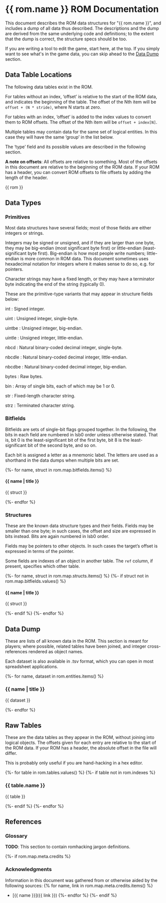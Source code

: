 # {{ rom.name }} ROM Documentation

This document describes the ROM data structures for "{{ rom.name }}",
and includes a dump of all data thus described. The descriptions and the
dump are derived from the same underlying code and definitions; to the
extent that the dump is correct, the structure specs should be too.

If you are writing a tool to edit the game, start here, at the top. If
you simply want to see what's in the game data, you can skip ahead to
the [Data Dump](#data-dump) section.

## Data Table Locations

The following data tables exist in the ROM.

For tables without an index, ‘offset’ is relative to the start of the
ROM data, and indicates the beginning of the table. The offset of the
Nth item will be `offset + (N * stride)`, where N starts at zero.

For tables with an index, ‘offset’ is added to the index values to
convert them to ROM offsets. The offset of the Nth item will be
`offset + index[N]`.

Multiple tables may contain data for the same set of logical entities.
In this case they will have the same ‘group’ in the list below.

The ‘type’ field and its possible values are described in the following
section.

**A note on offsets**: All offsets are relative to something. Most of
the offsets in this document are relative to the beginning of the ROM
data. If your ROM has a header, you can convert ROM offsets to file
offsets by adding the length of the header.


{{ rom }}

## Data Types

### Primitives

Most data structures have several fields; most of those fields are
either integers or strings.

Integers may be signed or unsigned, and if they are larger than one
byte, they may be big-endian (most significant byte first) or
little-endian (least-significant byte first). Big-endian is how most
people write numbers; little-endian is more common in ROM data. This
document sometimes uses hexadecimal notation for integers where it makes
sense to do so, e.g. for pointers.

Character strings may have a fixed length, or they may have a terminator
byte indicating the end of the string (typically 0).

These are the primitive-type variants that may appear in structure
fields below:

int
: Signed integer.

uint
: Unsigned integer, single-byte.

uintbe
: Unsigned integer, big-endian.

uintle
: Unsigned integer, little-endian.

nbcd
: Natural binary-coded decimal integer, single-byte.

nbcdle
: Natural binary-coded decimal integer, little-endian.

nbcdbe
: Natural binary-coded decimal integer, big-endian.

bytes
: Raw bytes.

bin
: Array of single bits, each of which may be 1 or 0.

str
: Fixed-length character string.

strz
: Terminated character string.

### Bitfields

Bitfields are sets of single-bit flags grouped together. In the
following, the bits in each field are numbered in lsb0 order unless
otherwise stated. That is, bit 0 is the least-significant bit of the
first byte, bit 8 is the least-significant bit of the second byte, and
so on.

Each bit is assigned a letter as a mnemonic label. The letters are used
as a shorthand in the data dumps when multiple bits are set.

{%- for name, struct in rom.map.bitfields.items() %}

#### {{ name | title }}

{{ struct }}

{%- endfor %}

### Structures

These are the known data structure types and their fields. Fields may be
smaller than one byte; in such cases, the offset and size are expressed
in bits instead. Bits are again numbered in lsb0 order.

Fields may be pointers to other objects. In such cases the target’s
offset is expressed in terms of the pointer.

Some fields are indexes of an object in another table. The `ref` column,
if present, specifies which other table.

{%- for name, struct in rom.map.structs.items() %}
{%- if struct not in rom.map.bitfields.values() %}

#### {{ name | title }}

{{ struct }}

{%- endif %}
{%- endfor %}

## Data Dump

These are lists of all known data in the ROM. This section is
meant for players; where possible, related tables have been joined,
and integer cross-references rendered as object names.

Each dataset is also available in .tsv format, which you can open
in most spreadsheet applications.

{%- for name, dataset in rom.entities.items() %}

### {{ name | title }}

{{ dataset }}

{%- endfor %}

## Raw Tables

These are the data tables as they appear in the ROM, without joining
into logical objects. The offsets given for each entry are relative to
the start of the ROM data. If your ROM has a header, the absolute offset
in the file will differ.

This is probably only useful if you are hand-hacking in a hex
editor.

{%- for table in rom.tables.values() %}
{%- if table not in rom.indexes %}

### {{ table.name }}

{{ table }}

{%- endif %}
{%- endfor %}

## References

### Glossary

**TODO**: This section to contain romhacking jargon definitions.

{%- if rom.map.meta.credits %}

### Acknowledgments

Information in this document was gathered from or otherwise aided by the
following sources:
{% for name, link in rom.map.meta.credits.items() %}
* [{{ name }}]({{ link }})
{%- endfor %}
{%- endif %}
